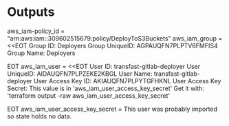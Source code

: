# Outputs

aws_iam-policy_id = "arn:aws:iam::309602515679:policy/DeployToS3Buckets"
aws_iam_group = <<EOT
Group ID: Deployers
Group UniqueID: AGPAUQFN7PLPTV6FMFIS4
Group Name: Deployers

EOT
aws_iam_user = <<EOT
User ID: transfast-gitlab-deployer
User UniqueID: AIDAUQFN7PLPZEKE2KBGL
User Name: transfast-gitlab-deployer
User Access Key ID: AKIAUQFN7PLPYTGFHKNL
User Access Key Secret: This value is in 'aws_iam_user_access_key_secret'
Get it with: 'terraform output -raw aws_iam_user_access_key_secret'

EOT
aws_iam_user_access_key_secret = This user was probably imported so state holds no data.
